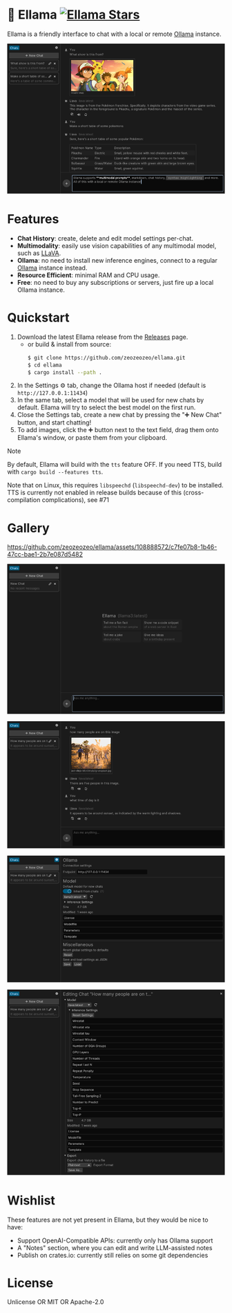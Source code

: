 # 🦙 Ellama [![Ellama Stars](https://img.shields.io/github/stars/zeozeozeo/ellama.svg)](https://github.com/zeozeozeo/ellama)

Ellama is a friendly interface to chat with a local or remote [Ollama](https://ollama.com/) instance.

![Ellama, a friendly Ollama interface, running LLaVA](/media/pokey.png)

# Features

- **Chat History**: create, delete and edit model settings per-chat.
- **Multimodality**: easily use vision capabilities of any multimodal model, such as [LLaVA](https://ollama.com/library/llava).
- **Ollama**: no need to install new inference engines, connect to a regular [Ollama](https://ollama.com/) instance instead.
- **Resource Efficient**: minimal RAM and CPU usage.
- **Free**: no need to buy any subscriptions or servers, just fire up a local Ollama instance.

# Quickstart

1. Download the latest Ellama release from the [Releases](https://github.com/zeozeozeo/ellama/releases) page.
   - or build & install from source:
     ```bash
     $ git clone https://github.com/zeozeozeo/ellama.git
     $ cd ellama
     $ cargo install --path .
     ```
2. In the Settings ⚙️ tab, change the Ollama host if needed (default is `http://127.0.0.1:11434`)
3. In the same tab, select a model that will be used for new chats by default. Ellama will try to select the best model on the first run.
4. Close the Settings tab, create a new chat by pressing the "➕ New Chat" button, and start chatting!
5. To add images, click the ➕ button next to the text field, drag them onto Ellama's window, or paste them from your clipboard.

> [!NOTE]
> By default, Ellama will build with the `tts` feature OFF. If you need TTS, build with `cargo build --features tts`.
>
> Note that on Linux, this requires `libspeechd` (`libspeechd-dev`) to be installed. TTS is currently not enabled in release builds because of this (cross-compilation complications), see #71

# Gallery

https://github.com/zeozeozeo/ellama/assets/108888572/c7fe07b8-1b46-47cc-bae1-2b7e087d5482

![Ellama's greeting screen](/media/funfact.png)

![LLaVA counting people, in Ellama](/media/countppl.png)

![Ellama's settings panel](/media/setthings.png)

![Ellama's chat edit panel](/media/chatedit.png)

# Wishlist

These features are not yet present in Ellama, but they would be nice to have:

- Support OpenAI-Compatible APIs: currently only has Ollama support
- A "Notes" section, where you can edit and write LLM-assisted notes
- Publish on crates.io: currently still relies on some git dependencies

# License

Unlicense OR MIT OR Apache-2.0
